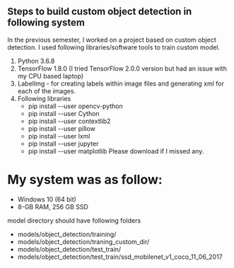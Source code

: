 ## Steps to build custom object detection in following system 
In the previous semester, I worked on a project based on custom object detection. I used following libraries/software tools to train custom model.

1. Python 3.6.8
2. TensorFlow 1.8.0 (I tried TensorFlow 2.0.0 version but had an issue with my CPU based laptop)
3. LabelImg - for creating labels within image files and generating xml for each of the images.
4. Following libraries
   	 - pip install --user opencv-python
	 - pip install --user Cython
	 - pip install --user contextlib2
	 - pip install --user pillow
	 - pip install --user lxml
	 - pip install --user jupyter
	 - pip install --user matplotlib
	Please download if I missed any.

# My system was as follow:
- Windows 10 (64 bit)
- 8-GB RAM, 256 GB SSD

model directory should have following folders

- models/object_detection/training/
- models/object_detection/traning_custom_dir/
- models/object_detection/test_train/
- models/object_detection/test_train/ssd_mobilenet_v1_coco_11_06_2017
